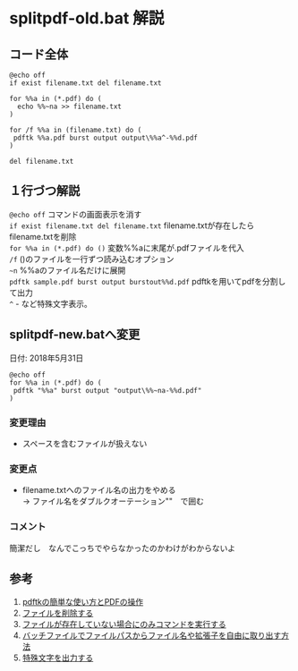 # splitpdf-old.bat 解説
## コード全体
```
@echo off
if exist filename.txt del filename.txt

for %%a in (*.pdf) do (
  echo %%~na >> filename.txt
)

for /f %%a in (filename.txt) do (
 pdftk %%a.pdf burst output output\%%a^-%%d.pdf
)

del filename.txt
```
## １行づつ解説
`@echo off` コマンドの画面表示を消す  
`if exist filename.txt del filename.txt` filename.txtが存在したらfilename.txtを削除  
`for %%a in (*.pdf) do ()` 変数%%aに末尾が.pdfファイルを代入  
`/f` ()のファイルを一行ずつ読み込むオプション   
`~n` %%aのファイル名だけに展開  
`pdftk sample.pdf burst output burstout%%d.pdf` pdftkを用いてpdfを分割して出力  
`^` - など特殊文字表示。

## splitpdf-new.batへ変更
日付: 2018年5月31日
```
@echo off
for %%a in (*.pdf) do (
 pdftk "%%a" burst output "output\%%~na-%%d.pdf"
)
```
### 変更理由
* スペースを含むファイルが扱えない

### 変更点
* filename.txtへのファイル名の出力をやめる  
-> ファイル名をダブルクオーテーション""　で囲む

### コメント
簡潔だし　なんでこっちでやらなかったのかわけがわからないよ

## 参考
1. [pdftkの簡単な使い方とPDFの操作](https://jidouka.work/?p=304)
1. [ファイルを削除する ](https://www.k-tanaka.net/cmd/del.php)
1. [ファイルが存在していない場合にのみコマンドを実行する](http://jj-blues.com/cms/wantto-executeiffileexist/)
1. [バッチファイルでファイルパスからファイル名や拡張子を自由に取り出す方法](http://orangeclover.hatenablog.com/entry/20101004/1286120668)
1. [特殊文字を出力する](https://www.adminweb.jp/command/bat/index3.html)
